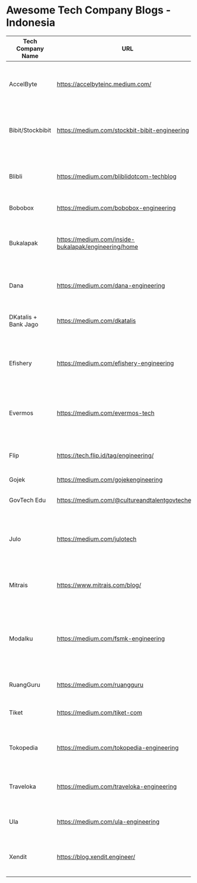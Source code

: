 # Awesome Tech Company Blogs - Indonesia

| Tech Company Name | URL | Topics | Github Orgs |
|-------------------|-----|--------|-------------|
| AccelByte | https://accelbyteinc.medium.com/ | engineering practice, backend, game development, compliance | https://github.com/AccelByte |
| Bibit/Stockbibit | https://medium.com/stockbit-bibit-engineering | engineering practice, mobile, infrastructure, security, kubernetes | - |
| Blibli | https://medium.com/bliblidotcom-techblog | engineering practice, frontend, big data, cinfrastructure, testing, SRE | https://github.com/bliblidotcom |
| Bobobox | https://medium.com/bobobox-engineering | mobile, frontend| - |
| Bukalapak | https://medium.com/inside-bukalapak/engineering/home | engineering practice, product design, quality assurance, product management | https://github.com/bukalapak |
| Dana | https://medium.com/dana-engineering | technology, UI/UX design, product management | - |
| DKatalis + Bank Jago | https://medium.com/dkatalis | tech, engineering practice, data, product & design | - |
| Efishery | https://medium.com/efishery-engineering | mobile, IoT, devops, backend, frontend, engineering practice | https://github.com/eFishery |
| Evermos | https://medium.com/evermos-tech | product, UI/UX, data, frontend, mobile, backend, devops, quality assurance | https://github.com/evermos |
| Flip | https://tech.flip.id/tag/engineering/ | engineering practice, testing, infrastructure | https://github.com/flip-id |
| Gojek | https://medium.com/gojekengineering | tech, data, culture, design | https://github.com/gojek |
| GovTech Edu | https://medium.com/@cultureandtalentgovtechedu | tech, data, culture, infrastructure | - |
| Julo | https://medium.com/julotech | backend, engineering practice, mobile, infrastructure, testing, frontend | https://github.com/julofinance |
| Mitrais | https://www.mitrais.com/blog/ | engineering, mobile, testing, backend, frontend, culture | - |
| Modalku | https://medium.com/fsmk-engineering | serverless, data, backend, engineering practice, security, testing, frontend, compliance, infrastructure | https://github.com/fundingasiagroup |
| RuangGuru | https://medium.com/ruangguru | tech, product, engineering practice | https://github.com/ruang-guru |
| Tiket | https://medium.com/tiket-com | design, engineering practice, tech, data | https://github.com/tiket |
| Tokopedia | https://medium.com/tokopedia-engineering | mobile, frontend, backend, infrastructure, data| https://github.com/tokopedia |
| Traveloka | https://medium.com/traveloka-engineering | data, tech, security, infrastructure, mobile, frontend | https://github.com/traveloka |
| Ula | https://medium.com/ula-engineering | infrastructure, engineering practice, backend | https://github.com/uladotapp |
| Xendit | https://blog.xendit.engineer/ | infrastructure, backend, engineering practice, kubernetes | https://github.com/xendit |
